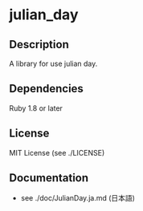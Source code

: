 # julian_day

## Description
A library for use julian day.

## Dependencies
Ruby 1.8 or later

## License
MIT License (see ./LICENSE)

## Documentation
*   see ./doc/JulianDay.ja.md (日本語)

